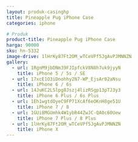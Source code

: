 ```yaml
---
layout: produk-casinghp
title: Pineapple Pug iPhone Case
categories: iphone

# Produk
product-title: Pineapple Pug iPhone Case
harga: 90000
sku: hn-5332
image-drive: 1lHrKy87Ft2OM_wTCeVPf5JgAvPJMNNZN
gallery:
  - url: 1RgnM9jbDNm39FJIpfckV8N8h7uk9jyyN
    title: iPhone 5 / 5s / SE
  - url: 17xcE1O3iDnohhy2N7-WP_EjsAr02aNsu
    title: iPhone 6 / 6s
  - url: 14JuKC2LSlpg8Jszj4lizRSgp13pTJ3y3
    title: iPhone 6 Plus / 6s Plus
  - url: 1Eh1wgtdOyeC9FP71XcAf6eOKnH8ge51U
    title: iPhone 7 / 8
  - url: 1GUi8MGUmhk4W1ybR44ZwJC-QA0c60Uew
    title: iPhone 7 Plus / 8 Plus
  - url: 1lHrKy87Ft2OM_wTCeVPf5JgAvPJMNNZN
    title: iPhone X
---
```

